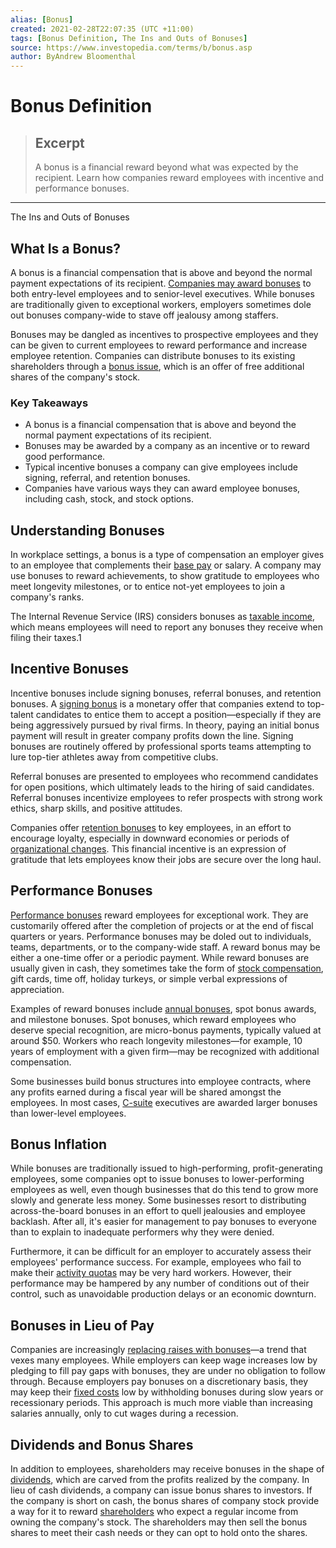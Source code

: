```yaml
---
alias: [Bonus]
created: 2021-02-28T22:07:35 (UTC +11:00)
tags: [Bonus Definition, The Ins and Outs of Bonuses]
source: https://www.investopedia.com/terms/b/bonus.asp
author: ByAndrew Bloomenthal
---
```


# Bonus Definition

> ## Excerpt
> A bonus is a financial reward beyond what was expected by the recipient. Learn how companies reward employees with incentive and performance bonuses.

---

The Ins and Outs of Bonuses
## What Is a Bonus?

A bonus is a financial compensation that is above and beyond the normal payment expectations of its recipient. [Companies may award bonuses](https://www.investopedia.com/articles/personal-finance/101915/5-ways-create-bonus-structure-your-small-business.asp) to both entry-level employees and to senior-level executives. While bonuses are traditionally given to exceptional workers, employers sometimes dole out bonuses company-wide to stave off jealousy among staffers.

Bonuses may be dangled as incentives to prospective employees and they can be given to current employees to reward performance and increase employee retention. Companies can distribute bonuses to its existing shareholders through a [bonus issue](https://www.investopedia.com/terms/b/bonusissue.asp), which is an offer of free additional shares of the company's stock.

### Key Takeaways

-   A bonus is a financial compensation that is above and beyond the normal payment expectations of its recipient.
-   Bonuses may be awarded by a company as an incentive or to reward good performance.
-   Typical incentive bonuses a company can give employees include signing, referral, and retention bonuses.
-   Companies have various ways they can award employee bonuses, including cash, stock, and stock options.

## Understanding Bonuses

In workplace settings, a bonus is a type of compensation an employer gives to an employee that complements their [base pay](https://www.investopedia.com/terms/b/base-pay.asp) or salary. A company may use bonuses to reward achievements, to show gratitude to employees who meet longevity milestones, or to entice not-yet employees to join a company's ranks.

The Internal Revenue Service (IRS) considers bonuses as [taxable income](https://www.investopedia.com/terms/t/taxableincome.asp), which means employees will need to report any bonuses they receive when filing their taxes.1

## Incentive Bonuses

Incentive bonuses include signing bonuses, referral bonuses, and retention bonuses. A [signing bonus](https://www.investopedia.com/terms/s/signing-bonus.asp) is a monetary offer that companies extend to top-talent candidates to entice them to accept a position—especially if they are being aggressively pursued by rival firms. In theory, paying an initial bonus payment will result in greater company profits down the line. Signing bonuses are routinely offered by professional sports teams attempting to lure top-tier athletes away from competitive clubs.

Referral bonuses are presented to employees who recommend candidates for open positions, which ultimately leads to the hiring of said candidates. Referral bonuses incentivize employees to refer prospects with strong work ethics, sharp skills, and positive attitudes.

Companies offer [retention bonuses](https://www.investopedia.com/terms/r/retention-bonus.asp) to key employees, in an effort to encourage loyalty, especially in downward economies or periods of [organizational changes](https://www.investopedia.com/terms/s/structural_change.asp). This financial incentive is an expression of gratitude that lets employees know their jobs are secure over the long haul.

## Performance Bonuses

[Performance bonuses](https://www.investopedia.com/terms/p/performance-bonus.asp) reward employees for exceptional work. They are customarily offered after the completion of projects or at the end of fiscal quarters or years. Performance bonuses may be doled out to individuals, teams, departments, or to the company-wide staff. A reward bonus may be either a one-time offer or a periodic payment. While reward bonuses are usually given in cash, they sometimes take the form of [stock compensation](https://www.investopedia.com/terms/s/stockcompensation.asp), gift cards, time off, holiday turkeys, or simple verbal expressions of appreciation.

Examples of reward bonuses include [annual bonuses](https://www.investopedia.com/terms/y/year-end-bonus.asp), spot bonus awards, and milestone bonuses. Spot bonuses, which reward employees who deserve special recognition, are micro-bonus payments, typically valued at around $50. Workers who reach longevity milestones—for example, 10 years of employment with a given firm—may be recognized with additional compensation.

Some businesses build bonus structures into employee contracts, where any profits earned during a fiscal year will be shared amongst the employees. In most cases, [C-suite](https://www.investopedia.com/terms/c/c-suite.asp) executives are awarded larger bonuses than lower-level employees.

## Bonus Inflation

While bonuses are traditionally issued to high-performing, profit-generating employees, some companies opt to issue bonuses to lower-performing employees as well, even though businesses that do this tend to grow more slowly and generate less money. Some businesses resort to distributing across-the-board bonuses in an effort to quell jealousies and employee backlash. After all, it's easier for management to pay bonuses to everyone than to explain to inadequate performers why they were denied.

Furthermore, it can be difficult for an employer to accurately assess their employees' performance success. For example, employees who fail to make their [activity quotas](https://www.investopedia.com/terms/a/activity-quota.asp) may be very hard workers. However, their performance may be hampered by any number of conditions out of their control, such as unavoidable production delays or an economic downturn.

## Bonuses in Lieu of Pay

Companies are increasingly [replacing raises with bonuses](https://www.investopedia.com/articles/personal-finance/092915/raise-vs-bonus-your-small-business-employees.asp)—a trend that vexes many employees. While employers can keep wage increases low by pledging to fill pay gaps with bonuses, they are under no obligation to follow through. Because employers pay bonuses on a discretionary basis, they may keep their [fixed costs](https://www.investopedia.com/terms/f/fixedcost.asp) low by withholding bonuses during slow years or recessionary periods. This approach is much more viable than increasing salaries annually, only to cut wages during a recession.

## Dividends and Bonus Shares

In addition to employees, shareholders may receive bonuses in the shape of [dividends](https://www.investopedia.com/terms/d/dividend.asp), which are carved from the profits realized by the company. In lieu of cash dividends, a company can issue bonus shares to investors. If the company is short on cash, the bonus shares of company stock provide a way for it to reward [shareholders](https://www.investopedia.com/terms/s/shareholder.asp) who expect a regular income from owning the company's stock. The shareholders may then sell the bonus shares to meet their cash needs or they can opt to hold onto the shares.
